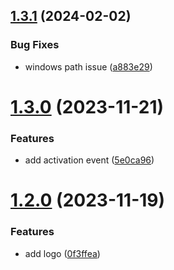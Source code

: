 ## [1.3.1](https://github.com/iOSonntag/vscode-flutter-easylocalization/compare/v1.3.0...v1.3.1) (2024-02-02)


### Bug Fixes

* windows path issue ([a883e29](https://github.com/iOSonntag/vscode-flutter-easylocalization/commit/a883e29048a4704ab29dd33e600e79358ef349f9))

# [1.3.0](https://github.com/iOSonntag/vscode-flutter-easylocalization/compare/v1.2.0...v1.3.0) (2023-11-21)


### Features

* add activation event ([5e0ca96](https://github.com/iOSonntag/vscode-flutter-easylocalization/commit/5e0ca96d648582dbe2d51873f0c88025b4e6bea4))

# [1.2.0](https://github.com/iOSonntag/vscode-flutter-easylocalization/compare/v1.1.0...v1.2.0) (2023-11-19)


### Features

* add logo ([0f3ffea](https://github.com/iOSonntag/vscode-flutter-easylocalization/commit/0f3ffeac9df29af3d8667b76267dd7a7f47475a1))
